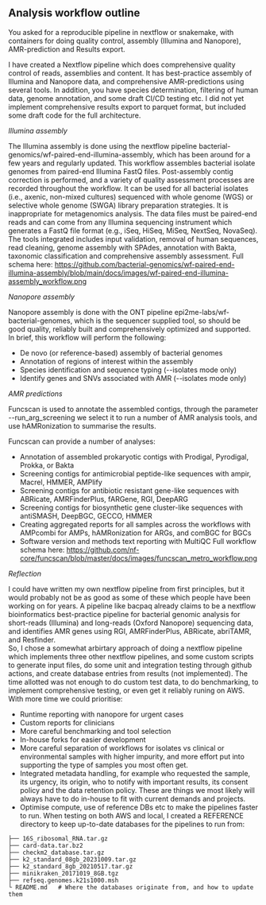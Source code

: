 ## Analysis workflow outline

You asked for a reproducible pipeline in nextflow or snakemake, with containers for doing quality control, assembly (Illumina and Nanopore), AMR-prediction and Results export.

I have created a Nextflow pipeline which does comprehensive quality control of reads, assemblies and content. It has best-practice assembly of Illumina and Nanopore data, and comprehensive AMR-predictions using several tools. In addition, you have species determination, filtering of human data, genome annotation, and some draft CI/CD testing etc. I did not yet implement comprehensive results export to parquet format, but included some draft code for the full architecture.

*Illumina assembly*

The Illumina assembly is done using the nextflow pipeline bacterial-genomics/wf-paired-end-illumina-assembly, which has been around for a few years and regularly updated. This workflow assembles bacterial isolate genomes from paired-end Illumina FastQ files. Post-assembly contig correction is performed, and a variety of quality assessment processes are recorded throughout the workflow. It can be used for all bacterial isolates (i.e., axenic, non-mixed cultures) sequenced with whole genome (WGS) or selective whole genome (SWGA) library preparation strategies. It is inappropriate for metagenomics analysis. The data files must be paired-end reads and can come from any Illumina sequencing instrument which generates a FastQ file format (e.g., iSeq, HiSeq, MiSeq, NextSeq, NovaSeq).
The tools integrated includes input validation, removal of human sequences, read cleaning, genome assembly with SPAdes, annotation with Bakta, taxonomic classification and comprehensive assembly assessment. Full schema here: https://github.com/bacterial-genomics/wf-paired-end-illumina-assembly/blob/main/docs/images/wf-paired-end-illumina-assembly_workflow.png

*Nanopore assembly*

Nanopore assembly is done with the ONT pipeline epi2me-labs/wf-bacterial-genomes, which is the sequencer supplied tool, so should be good quality, reliably built and comprehensively optimized and supported. In brief, this workflow will perform the following:
* De novo (or reference-based) assembly of bacterial genomes
* Annotation of regions of interest within the assembly
* Species identification and sequence typing (--isolates mode only)
* Identify genes and SNVs associated with AMR (--isolates mode only) 

*AMR predictions*

Funcscan is used to annotate the assembled contigs, through the parameter --run_arg_screening we select it to run a number of AMR analysis tools, and use hAMRonization to summarise the results.

Funcscan can provide a number of analyses:
* Annotation of assembled prokaryotic contigs with Prodigal, Pyrodigal, Prokka, or Bakta
* Screening contigs for antimicrobial peptide-like sequences with ampir, Macrel, HMMER, AMPlify
* Screening contigs for antibiotic resistant gene-like sequences with ABRicate, AMRFinderPlus, fARGene, RGI, DeepARG
* Screening contigs for biosynthetic gene cluster-like sequences with antiSMASH, DeepBGC, GECCO, HMMER
* Creating aggregated reports for all samples across the workflows with AMPcombi for AMPs, hAMRonization for ARGs, and comBGC for BGCs
* Software version and methods text reporting with MultiQC
Full workflow schema here: https://github.com/nf-core/funcscan/blob/master/docs/images/funcscan_metro_workflow.png


*Reflection*

I could have written my own nextflow pipeline from first principles, but it would probably not be as good as some of these which people have been working on for years. A pipeline like bacpaq already claims to be a nextflow bioinformatics best-practice pipeline for bacterial genomic analysis for short-reads (Illumina) and long-reads (Oxford Nanopore) sequencing data, and identifies AMR genes using RGI, AMRFinderPlus, ABRicate, abriTAMR, and Resfinder.  
So, I chose a somewhat arbirtary approach of doing a nextflow pipeline which implements three other nextflow pipelines, and some custom scripts to generate input files, do some unit and integration testing through github actions, and create database entries from results (not implemented). 
The time allotted was not enough to do custom test data, to do benchmarking, to implement comprehensive testing, or even get it reliably runing on AWS. With more time we could prioritise:
* Runtime reporting with nanopore for urgent cases 
* Custom reports for clinicians
* More careful benchmarking and tool selection
* In-house forks for easier development
* More careful separation of workflows for isolates vs clinical or environmental samples with higher impurity, and more effort put into supporting the type of samples you most often get.
* Integrated metadata handling, for example who requested the sample, its urgency, its origin, who to notify with important results, its consent policy and the data retention policy. These are things we most likely will always have to do in-house to fit with current demands and projects.
* Optimise compute, use of reference DBs etc to make the pipelines faster to run. When testing on both AWS and local, I  created a REFERENCE directory to keep up-to-date databases for the pipelines to run from:

```text
├── 16S_ribosomal_RNA.tar.gz
├── card-data.tar.bz2
├── checkm2_database.tar.gz
├── k2_standard_08gb_20231009.tar.gz
├── k2_standard_8gb_20210517.tar.gz
├── minikraken_20171019_8GB.tgz
├── refseq.genomes.k21s1000.msh
└ README.md   # Where the databases originate from, and how to update them
```





